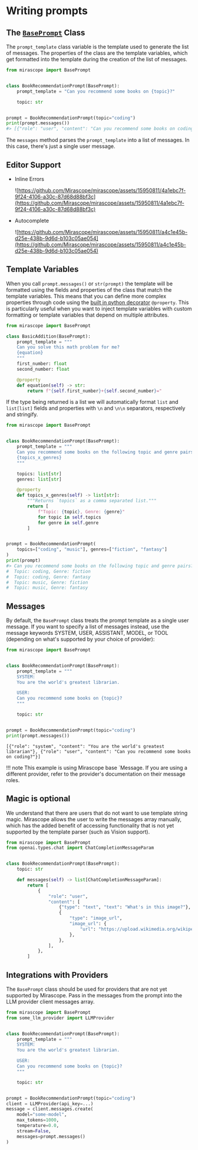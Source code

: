 # Writing prompts

## The [`BasePrompt`](../api/base/prompts.md#mirascope.base.prompts.BasePrompt) Class

The `prompt_template` class variable is the template used to generate the list of messages. The properties of the class are the template variables, which get formatted into the template during the creation of the list of messages.

```python
from mirascope import BasePrompt


class BookRecommendationPrompt(BasePrompt):
    prompt_template = "Can you recommend some books on {topic}?"

    topic: str


prompt = BookRecommendationPrompt(topic="coding")
print(prompt.messages())
#> [{"role": "user", "content": "Can you recommend some books on coding?"}]
```

The `messages` method parses the `prompt_template` into a list of messages. In this case, there's just a single user message.

## Editor Support

- Inline Errors

    ![https://github.com/Mirascope/mirascope/assets/15950811/4a1ebc7f-9f24-4106-a30c-87d68d88bf3c](https://github.com/Mirascope/mirascope/assets/15950811/4a1ebc7f-9f24-4106-a30c-87d68d88bf3c)

- Autocomplete

    ![https://github.com/Mirascope/mirascope/assets/15950811/a4c1e45b-d25e-438b-9d6d-b103c05ae054](https://github.com/Mirascope/mirascope/assets/15950811/a4c1e45b-d25e-438b-9d6d-b103c05ae054)

## Template Variables

When you call `prompt.messages()` or `str(prompt)` the template will be formatted 
using the fields and properties of the class that match the template variables. This means that you can define more complex properties through code using the [built in python decorator](https://docs.python.org/3/library/functions.html#property) `@property`. This is particularly useful when you want to inject template variables with custom formatting or template variables that depend on multiple attributes.

```python
from mirascope import BasePrompt

class BasicAddition(BasePrompt):
    prompt_template = """
    Can you solve this math problem for me?
    {equation}
    """
    first_number: float
    second_number: float

    @property
    def equation(self) -> str:
        return f"{self.first_number}+{self.second_number}="
```

If the type being returned is a list we will automatically format `list` and `list[list]` fields and properties with `\n` and `\n\n` separators, respectively and stringify.

```python
from mirascope import BasePrompt


class BookRecommendationPrompt(BasePrompt):
    prompt_template = """
    Can you recommend some books on the following topic and genre pairs?
    {topics_x_genres}
    """

    topics: list[str]
    genres: list[str]

    @property
    def topics_x_genres(self) -> list[str]:
        """Returns `topics` as a comma separated list."""
        return [
            f"Topic: {topic}, Genre: {genre}"
            for topic in self.topics
            for genre in self.genre
        ]


prompt = BookRecommendationPrompt(
    topics=["coding", "music"], genres=["fiction", "fantasy"]
)
print(prompt)
#> Can you recommend some books on the following topic and genre pairs?
#  Topic: coding, Genre: fiction
#  Topic: coding, Genre: fantasy
#  Topic: music, Genre: fiction
#  Topic: music, Genre: fantasy
```

## Messages

By default, the `BasePrompt` class treats the prompt template as a single user message. If you want to specify a list of messages instead, use the message keywords SYSTEM, USER, ASSISTANT, MODEL, or TOOL (depending on what's supported by your choice of provider):

```python
from mirascope import BasePrompt


class BookRecommendationPrompt(BasePrompt):
    prompt_template = """
    SYSTEM:
    You are the world's greatest librarian.

    USER:
    Can you recommend some books on {topic}?
    """

    topic: str


prompt = BookRecommendationPrompt(topic="coding")
print(prompt.messages())
```

```
[{"role": "system", "content": "You are the world's greatest librarian"}, {"role": "user", "content": "Can you recommend some books on coding?"}]
```

!!! note
    This example is using Mirascope base `Message. If you are using a different provider, refer to the provider's documentation on their message roles.

## Magic is optional

We understand that there are users that do not want to use template string magic. Mirascope allows the user to write the messages array manually, which has the added benefit of accessing functionality that is not yet supported by the template parser (such as Vision support).

```python
from mirascope import BasePrompt
from openai.types.chat import ChatCompletionMessageParam


class BookRecommendationPrompt(BasePrompt):
    topic: str

    def messages(self) -> list[ChatCompletionMessageParam]:
        return [
            {
                "role": "user",
                "content": [
                    {"type": "text", "text": "What's in this image?"},
                    {
                        "type": "image_url",
                        "image_url": {
                            "url": "https://upload.wikimedia.org/wikipedia/commons/thumb/d/dd/Gfp-wisconsin-madison-the-nature-boardwalk.jpg/2560px-Gfp-wisconsin-madison-the-nature-boardwalk.jpg",
                        },
                    },
                ],
            },
        ]
```

## Integrations with Providers

The `BasePrompt` class should be used for providers that are not yet supported by Mirascope. Pass in the messages from the prompt into the LLM provider client messages array.

```python
from mirascope import BasePrompt
from some_llm_provider import LLMProvider


class BookRecommendationPrompt(BasePrompt):
    prompt_template = """
    SYSTEM:
    You are the world's greatest librarian.

    USER:
    Can you recommend some books on {topic}?
    """

    topic: str


prompt = BookRecommendationPrompt(topic="coding")
client = LLMProvider(api_key=...)
message = client.messages.create(
    model="some-model",
    max_tokens=1000,
    temperature=0.0,
    stream=False,
    messages=prompt.messages()
)
```
